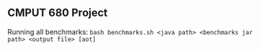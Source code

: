 ## CMPUT 680 Project

Running all benchmarks:
`bash benchmarks.sh <java path> <benchmarks jar path> <output file> [aot]`
